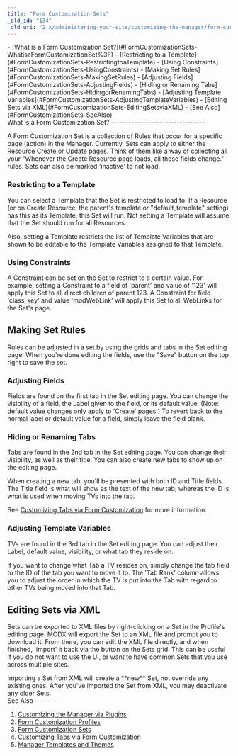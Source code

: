 ```yaml
---
title: "Form Customization Sets"
_old_id: "134"
_old_uri: "2.x/administering-your-site/customizing-the-manager/form-customization-sets"
---
```


<div>- [What is a Form Customization Set?](#FormCustomizationSets-WhatisaFormCustomizationSet%3F)
  - [Restricting to a Template](#FormCustomizationSets-RestrictingtoaTemplate)
  - [Using Constraints](#FormCustomizationSets-UsingConstraints)
- [Making Set Rules](#FormCustomizationSets-MakingSetRules)
  - [Adjusting Fields](#FormCustomizationSets-AdjustingFields)
  - [Hiding or Renaming Tabs](#FormCustomizationSets-HidingorRenamingTabs)
  - [Adjusting Template Variables](#FormCustomizationSets-AdjustingTemplateVariables)
- [Editing Sets via XML](#FormCustomizationSets-EditingSetsviaXML)
- [See Also](#FormCustomizationSets-SeeAlso)

</div>What is a Form Customization Set?
---------------------------------

A Form Customization Set is a collection of Rules that occur for a specific page (action) in the Manager. Currently, Sets can apply to either the Resource Create or Update pages. Think of them like a way of collecting all your "Whenever the Create Resource page loads, all these fields change." rules. Sets can also be marked 'inactive' to not load.

### Restricting to a Template

You can select a Template that the Set is restricted to load to. If a Resource (or on Create Resource, the parent's template or "default\_template" setting) has this as its Template, this Set will run. Not setting a Template will assume that the Set should run for all Resources.

Also, setting a Template restricts the list of Template Variables that are shown to be editable to the Template Variables assigned to that Template.

### Using Constraints

A Constraint can be set on the Set to restrict to a certain value. For example, setting a Constraint to a field of 'parent' and value of '123' will apply this Set to all direct children of parent 123. A Constraint for field 'class\_key' and value 'modWebLink' will apply this Set to all WebLinks for the Set's page.

Making Set Rules
----------------

Rules can be adjusted in a set by using the grids and tabs in the Set editing page. When you're done editing the fields, use the "Save" button on the top right to save the set.

### Adjusting Fields

Fields are found on the first tab in the Set editing page. You can change the visibility of a field, the Label given to the field, or its default value. (Note: default value changes only apply to 'Create' pages.) To revert back to the normal label or default value for a field, simply leave the field blank.

### Hiding or Renaming Tabs

Tabs are found in the 2nd tab in the Set editing page. You can change their visibility, as well as their title. You can also create new tabs to show up on the editing page.

When creating a new tab, you'll be presented with both ID and Title fields. The Title field is what will show as the text of the new tab; whereas the ID is what is used when moving TVs into the tab.

See [Customizing Tabs via Form Customization](administering-your-site/customizing-the-manager/form-customization-sets/customizing-tabs-via-form-customization "Customizing Tabs via Form Customization") for more information.

### Adjusting Template Variables

TVs are found in the 3rd tab in the Set editing page. You can adjust their Label, default value, visibility, or what tab they reside on.

If you want to change what Tab a TV resides on, simply change the tab field to the ID of the tab you want to move it to. The 'Tab Rank' column allows you to adjust the order in which the TV is put into the Tab with regard to other TVs being moved into that Tab.

Editing Sets via XML
--------------------

Sets can be exported to XML files by right-clicking on a Set in the Profile's editing page. MODX will export the Set to an XML file and prompt you to download it. From there, you can edit the XML file directly, and when finished, 'import' it back via the button on the Sets grid. This can be useful if you do not want to use the UI, or want to have common Sets that you use across multiple sites.

<div class="note">Importing a Set from XML will create a **new** Set, not override any existing ones. After you've imported the Set from XML, you may deactivate any older Sets.</div>See Also
--------

1. [Customizing the Manager via Plugins](administering-your-site/customizing-the-manager/customizing-the-manager-via-plugins)
2. [Form Customization Profiles](administering-your-site/customizing-the-manager/form-customization-profiles)
3. [Form Customization Sets](administering-your-site/customizing-the-manager/form-customization-sets)
  1. [Customizing Tabs via Form Customization](administering-your-site/customizing-the-manager/form-customization-sets/customizing-tabs-via-form-customization)
4. [Manager Templates and Themes](administering-your-site/customizing-the-manager/manager-templates-and-themes)